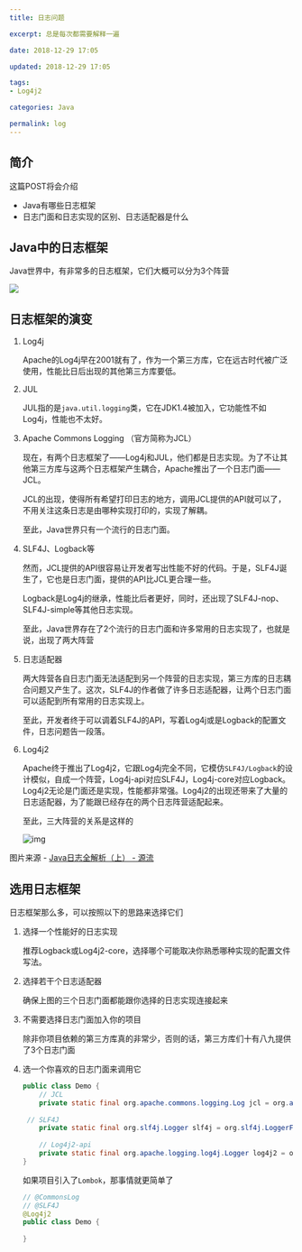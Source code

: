 ```yaml
---
title: 日志问题

excerpt: 总是每次都需要解释一遍

date: 2018-12-29 17:05

updated: 2018-12-29 17:05

tags:
- Log4j2

categories: Java

permalink: log
---
```




## 简介

这篇POST将会介绍

- Java有哪些日志框架
- 日志门面和日志实现的区别、日志适配器是什么



## Java中的日志框架

Java世界中，有非常多的日志框架，它们大概可以分为3个阵营

![](/images/log-01.png)



## 日志框架的演变

1. Log4j

   Apache的Log4j早在2001就有了，作为一个第三方库，它在远古时代被广泛使用，性能比日后出现的其他第三方库要低。



2. JUL

   JUL指的是`java.util.logging`类，它在JDK1.4被加入，它功能性不如Log4j，性能也不太好。



3. Apache Commons Logging （官方简称为JCL）

   现在，有两个日志框架了——Log4j和JUL，他们都是日志实现。为了不让其他第三方库与这两个日志框架产生耦合，Apache推出了一个日志门面——JCL。

   JCL的出现，使得所有希望打印日志的地方，调用JCL提供的API就可以了，不用关注这条日志是由哪种实现打印的，实现了解耦。

   至此，Java世界只有一个流行的日志门面。



4. SLF4J、Logback等

   然而，JCL提供的API很容易让开发者写出性能不好的代码。于是，SLF4J诞生了，它也是日志门面，提供的API比JCL更合理一些。

   Logback是Log4j的继承，性能比后者更好，同时，还出现了SLF4J-nop、SLF4J-simple等其他日志实现。

   至此，Java世界存在了2个流行的日志门面和许多常用的日志实现了，也就是说，出现了两大阵营



5. 日志适配器

   两大阵营各自日志门面无法适配到另一个阵营的日志实现，第三方库的日志耦合问题又产生了。这次，SLF4J的作者做了许多日志适配器，让两个日志门面可以适配到所有常用的日志实现上。

   至此，开发者终于可以调着SLF4J的API，写着Log4j或是Logback的配置文件，日志问题告一段落。



6. Log4j2

   Apache终于推出了Log4j2，它跟Log4j完全不同，它模仿`SLF4J/Logback`的设计模似，自成一个阵营，Log4j-api对应SLF4J，Log4j-core对应Logback。Log4j2无论是门面还是实现，性能都非常强。Log4j2的出现还带来了大量的日志适配器，为了能跟已经存在的两个日志阵营适配起来。

   至此，三大阵营的关系是这样的

   ![img](/images/log-02.jpg)

图片来源 - [Java日志全解析（上） - 源流](https://zhuanlan.zhihu.com/p/24272450)



## 选用日志框架

日志框架那么多，可以按照以下的思路来选择它们

1. 选择一个性能好的日志实现

   推荐Logback或Log4j2-core，选择哪个可能取决你熟悉哪种实现的配置文件写法。

2. 选择若干个日志适配器

   确保上图的三个日志门面都能跟你选择的日志实现连接起来

3. 不需要选择日志门面加入你的项目

   除非你项目依赖的第三方库真的非常少，否则的话，第三方库们十有八九提供了3个日志门面

4. 选一个你喜欢的日志门面来调用它

   ~~~java
   public class Demo {
       // JCL
       private static final org.apache.commons.logging.Log jcl = org.apache.commons.logging.LogFactory.getLog(Demo.class);
       
   	// SLF4J
       private static final org.slf4j.Logger slf4j = org.slf4j.LoggerFactory.getLogger(Demo.class);
       
       // Log4j2-api
       private static final org.apache.logging.log4j.Logger log4j2 = org.apache.logging.log4j.LogManager.getLogger(LogExample.class);
   }
   ~~~

   如果项目引入了`Lombok`，那事情就更简单了

   ~~~java
   // @CommonsLog
   // @SLF4J
   @Log4j2
   public class Demo {
       
   }
   ~~~
